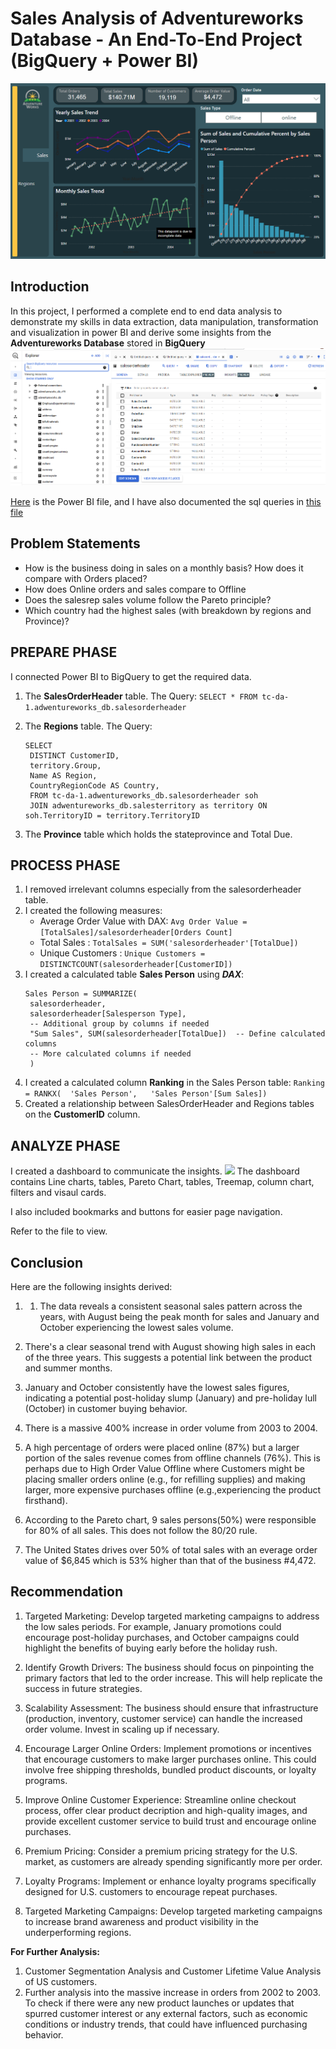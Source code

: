 # Sales Analysis of Adventureworks Database - An End-To-End Project (BigQuery + Power BI)
![](cover.PNG)

## Introduction
In this project, I performed a complete end to end data analysis to demonstrate my skills in data extraction, data manipulation, transformation and visualization in power BI and derive some insights from the **Adventureworks Database** stored in **BigQuery**
![](Adventureworks%20db.PNG)

[Here](dashboard.pbix) is the Power BI file, and I have also documented the sql queries in [this file](queries_.sql)

## Problem Statements
- How is the business doing in sales on a monthly basis? How does it compare with Orders placed?
- How does Online orders and sales compare to Offline
- Does the salesrep sales volume follow the Pareto principle?
- Which country had the highest sales (with breakdown by regions and Province)?

## PREPARE PHASE
I connected Power BI to BigQuery to get the required data.

1. The **SalesOrderHeader** table. The Query: `SELECT * FROM tc-da-1.adwentureworks_db.salesorderheader `
2. The **Regions** table.
   The Query:
   ```
   SELECT 
    DISTINCT CustomerID,
    territory.Group,
    Name AS Region,
    CountryRegionCode AS Country,
    FROM tc-da-1.adwentureworks_db.salesorderheader soh
    JOIN adwentureworks_db.salesterritory as territory ON soh.TerritoryID = territory.TerritoryID 
    ```
   
3. The **Province** table which holds the stateprovince and Total Due.

## PROCESS PHASE

1. I removed irrelevant columns especially from the salesorderheader table.
2. I created the following measures:
   - Average Order Value with DAX: `Avg Order Value = [TotalSales]/salesorderheader[Orders Count]`
   - Total Sales : `TotalSales = SUM('salesorderheader'[TotalDue])`
   - Unique Customers : `Unique Customers = DISTINCTCOUNT(salesorderheader[CustomerID])`
3. I created a calculated table **Sales Person** using **_DAX_**:
   ```
   Sales Person = SUMMARIZE(
    salesorderheader,
    salesorderheader[Salesperson Type],
    -- Additional group by columns if needed
    "Sum Sales", SUM(salesorderheader[TotalDue])  -- Define calculated columns
    -- More calculated columns if needed
    )
   ```
4. I created a calculated column **Ranking** in the Sales Person table: `Ranking = RANKX(  'Sales Person',   'Sales Person'[Sum Sales])`
5. Created a relationship between SalesOrderHeader and Regions tables on the **CustomerID** column.

## ANALYZE PHASE
I created a dashboard to communicate the insights. 
![](regions.PNG)
The dashboard contains Line charts, tables, Pareto Chart, tables, Treemap, column chart, filters and visaul cards.

I also included bookmarks and buttons for easier page navigation.

Refer to the file to view.

## Conclusion
Here are the following insights derived:
1. 1. The data reveals a consistent seasonal sales pattern across the years, with August being the peak month for sales and January and October experiencing the lowest sales volume.

2. There's a clear seasonal trend with August showing high sales in each of the three years. This suggests a potential link between the product and summer months.

3. January and October consistently have the lowest sales figures, indicating a potential post-holiday slump (January) and pre-holiday lull (October) in customer buying behavior.
4. There is a massive 400% increase in order volume from 2003 to 2004.
   
5.  A high percentage of orders were placed online (87%) but a larger portion of the sales revenue comes from offline channels (76%). 
   This is perhaps due to High Order Value Offline where Customers might be placing smaller orders online (e.g., for refilling supplies) and making larger, more expensive purchases offline (e.g.,experiencing the product firsthand).
6. According to the Pareto chart, 9 sales persons(50%) were responsible for 80% of all sales. This does not follow the 80/20 rule.
7. The United States drives over 50% of total sales with an everage order value of $6,845 which is 53% higher than that of the business #4,472.


## Recommendation
1. Targeted Marketing: Develop targeted marketing campaigns to address the low sales periods. 
      For example, January promotions could encourage post-holiday purchases, and October campaigns could highlight the benefits of buying early before the holiday rush.

2. Identify Growth Drivers: The business should focus on pinpointing the primary factors that led to the order increase. This will help replicate the success in future strategies.

3. Scalability Assessment: The business should ensure that infrastructure (production, inventory, customer service) can handle the increased order volume. Invest in scaling up if necessary.

4. Encourage Larger Online Orders: Implement promotions or incentives that encourage customers to make larger purchases online. 
    This could involve free shipping thresholds, bundled product discounts, or loyalty programs.

5. Improve Online Customer Experience: Streamline online checkout process, offer clear product decription and high-quality images, and provide excellent customer service to build trust and encourage online purchases.
6. Premium Pricing: Consider a premium pricing strategy for the U.S. market, as customers are already spending significantly more per order.
7. Loyalty Programs: Implement or enhance loyalty programs specifically designed for U.S. customers to encourage repeat purchases.

8. Targeted Marketing Campaigns: Develop targeted marketing campaigns to increase brand awareness and product visibility in the underperforming regions.

**For Further Analysis:**

1. Customer Segmentation Analysis and Customer Lifetime Value Analysis of US customers.
2. Further analysis into the massive increase in orders from 2002 to 2003. To check if there were any new product launches or updates that spurred customer interest or any external factors, such as economic conditions or industry trends, that could have influenced purchasing behavior.
